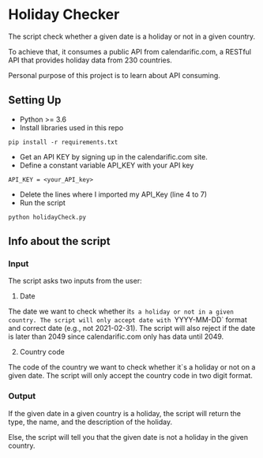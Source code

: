# Holiday Checker
The script check whether a given date is a holiday or not in a given country.

To achieve that, it consumes a public API from calendarific.com, a RESTful API that provides holiday data from 230 countries. 

Personal purpose of this project is to learn about API consuming. 

## Setting Up
* Python >= 3.6
* Install libraries used in this repo 
```
pip install -r requirements.txt
```
* Get an API KEY by signing up in the calendarific.com site.
* Define a constant variable API_KEY with your API key
```
API_KEY = <your_API_key>
```
* Delete the lines where I imported my API_Key (line 4 to 7)
* Run the script
```
python holidayCheck.py
```

## Info about the script
### Input
The script asks two inputs from the user:
1. Date

The date we want to check whether it`s a holiday or not in a given country. The script will only accept date with `YYYY-MM-DD` format and correct date (e.g., not 2021-02-31). The script will also reject if the date is later than 2049 since calendarific.com only has data until 2049.

2. Country code

The code of the country we want to check whether it`s a holiday or not on a given date. The script will only accept the country code in two digit format.

### Output
If the given date in a given country is a holiday, the script will return the type, the name, and the description of the holiday.

Else, the script will tell you that the given date is not a holiday in the given country.


